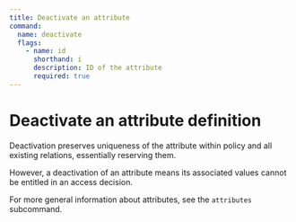 ```yaml
---
title: Deactivate an attribute
command:
  name: deactivate
  flags:
    - name: id
      shorthand: i
      description: ID of the attribute
      required: true
---
```


# Deactivate an attribute definition

Deactivation preserves uniqueness of the attribute within policy and all existing relations, essentially reserving them.

However, a deactivation of an attribute means its associated values cannot be entitled in an access decision.

For more general information about attributes, see the `attributes` subcommand.
